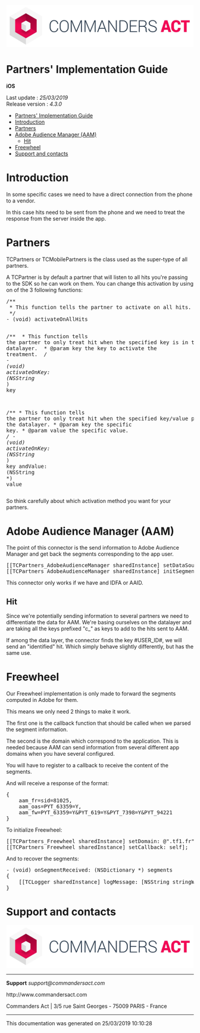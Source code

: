 
<html>
<body>
<p><img alt="alt tag" src="../res/ca_logo.png" /></p>
<h1 id="partners-implementation-guide">Partners' Implementation Guide</h1>
<p><strong>iOS</strong></p>
<p>Last update : <em>25/03/2019</em><br />
Release version : <em>4.3.0</em></p>
<p><div id="end_first_page" /></p>

<div class="toc">
<ul>
<li><a href="#partners-implementation-guide">Partners' Implementation Guide</a></li>
<li><a href="#introduction">Introduction</a></li>
<li><a href="#partners">Partners</a></li>
<li><a href="#adobe-audience-manager-aam">Adobe Audience Manager (AAM)</a><ul>
<li><a href="#hit">Hit</a></li>
</ul>
</li>
<li><a href="#freewheel">Freewheel</a></li>
<li><a href="#support-and-contacts">Support and contacts</a></li>
</ul>
</div>
<h1 id="introduction">Introduction</h1>
<p>In some specific cases we need to have a direct connection from the phone to a vendor.</p>
<p>In this case hits need to be sent from the phone and we need to treat the response from the server inside the app.</p>
<h1 id="partners">Partners</h1>
<p>TCPartners or TCMobilePartners is the class used as the super-type of all partners.</p>
<p>A TCPartner is by default a partner that will listen to all hits you're passing to the SDK so he can work on them.
You can change this activation by using on of the 3 following functions:</p>
<div class="codehilite"><pre><span></span><span class="cm">/**</span>
<span class="cm"> * This function tells the partner to activate on all hits.</span>
<span class="cm"> */</span>
<span class="p">-</span> <span class="p">(</span><span class="kt">void</span><span class="p">)</span> <span class="nf">activateOnAllHits</span>

<span class="cm">/**</span>
<span class="cm"> * This function tells the partner to only treat hit when the specified key is in the datalayer.</span>
<span class="cm"> * @param key the key to activate the treatment.</span>
<span class="cm"> */</span>
<span class="p">-</span> <span class="p">(</span><span class="kt">void</span><span class="p">)</span> <span class="nf">activateOnKey:</span> <span class="p">(</span><span class="bp">NSString</span> <span class="o">*</span><span class="p">)</span> <span class="nv">key</span>

<span class="cm">/**</span>
<span class="cm">* This function tells the partner to only treat hit when the specified key/value pair is in the datalayer.</span>
<span class="cm">* @param key the specific key.</span>
<span class="cm">* @param value the specific value.</span>
<span class="cm">*/</span>
<span class="p">-</span> <span class="p">(</span><span class="kt">void</span><span class="p">)</span> <span class="nf">activateOnKey:</span> <span class="p">(</span><span class="bp">NSString</span> <span class="o">*</span><span class="p">)</span> <span class="nv">key</span> <span class="nf">andValue:</span> <span class="p">(</span><span class="bp">NSString</span> <span class="o">*</span><span class="p">)</span> <span class="nv">value</span>
</pre></div>


<p>So think carefully about which activation method you want for your partners.</p>
<h1 id="adobe-audience-manager-aam">Adobe Audience Manager (AAM)</h1>
<p>The point of this connector is the send information to Adobe Audience Manager and get back the segments corresponding to the app user.</p>
<div class="codehilite"><pre><span></span><span class="p">[[</span><span class="n">TCPartners_AdobeAudienceManager</span> <span class="n">sharedInstance</span><span class="p">]</span> <span class="nl">setDataSourceID</span><span class="p">:</span> <span class="mi">81811</span> <span class="nl">andPlatformID</span><span class="p">:</span> <span class="mi">20201</span><span class="p">];</span>
<span class="p">[[</span><span class="n">TCPartners_AdobeAudienceManager</span> <span class="n">sharedInstance</span><span class="p">]</span> <span class="n">initSegmentation</span><span class="p">];</span>
</pre></div>


<p>This connector only works if we have and IDFA or AAID.</p>
<h2 id="hit">Hit</h2>
<p>Since we're potentially sending information to several partners we need to differentiate the data for AAM.
We're basing ourselves on the datalayer and are taking all the keys prefixed "c_" as keys to add to the hits sent to AAM.</p>
<p>If among the data layer, the connector finds the key #USER_ID#, we will send an "identified" hit. Which simply behave slightly differently, but has the same use.</p>
<h1 id="freewheel">Freewheel</h1>
<p>Our Freewheel implementation is only made to forward the segments computed in Adobe for them.</p>
<p>This means we only need 2 things to make it work.</p>
<p>The first one is the callback function that should be called when we parsed the segment information.</p>
<p>The second is the domain which correspond to the application. This is needed because AAM can send information from several different app domains when you have several configured.</p>
<p>You will have to register to a callback to receive the content of the segments.</p>
<p>And will receive a response of the format:</p>
<div class="codehilite"><pre><span></span><span class="p">{</span>
    <span class="err">aam_fr=sid=81025,</span>
    <span class="err">aam_oas=PYT_63359=Y,</span>
    <span class="err">aam_fw=PYT_63359=Y&amp;PYT_619=Y&amp;PYT_7398=Y&amp;PYT_94221</span>
<span class="p">}</span>
</pre></div>


<p>To initialize Freewheel:</p>
<div class="codehilite"><pre><span></span><span class="p">[[</span><span class="n">TCPartners_Freewheel</span> <span class="n">sharedInstance</span><span class="p">]</span> <span class="nl">setDomain</span><span class="p">:</span> <span class="s">@&quot;.tf1.fr&quot;</span><span class="p">];</span>
<span class="p">[[</span><span class="n">TCPartners_Freewheel</span> <span class="n">sharedInstance</span><span class="p">]</span> <span class="nl">setCallback</span><span class="p">:</span> <span class="nb">self</span><span class="p">];</span>
</pre></div>


<p>And to recover the segments:</p>
<div class="codehilite"><pre><span></span><span class="p">-</span> <span class="p">(</span><span class="kt">void</span><span class="p">)</span> <span class="nf">onSegmentReceived:</span> <span class="p">(</span><span class="bp">NSDictionary</span> <span class="o">*</span><span class="p">)</span> <span class="nv">segments</span>
<span class="p">{</span>
    <span class="p">[[</span><span class="n">TCLogger</span> <span class="n">sharedInstance</span><span class="p">]</span> <span class="nl">logMessage</span><span class="p">:</span> <span class="p">[</span><span class="bp">NSString</span> <span class="nl">stringWithFormat</span><span class="p">:</span> <span class="s">@&quot;onSegmentReceived: %@&quot;</span><span class="p">,</span> <span class="n">segments</span><span class="p">]</span> <span class="nl">withLevel</span><span class="p">:</span> <span class="n">TCLogLevel_Error</span><span class="p">];</span>
<span class="p">}</span>
</pre></div>


<h1 id="support-and-contacts">Support and contacts</h1>
<p><img alt="alt tag" src="../res/ca_logo.png" /></p>
<hr />
<p><strong>Support</strong>
<em>support@commandersact.com</em></p>
<p>http://www.commandersact.com</p>
<p>Commanders Act | 3/5 rue Saint Georges - 75009 PARIS - France</p>
<hr />
<p>This documentation was generated on 25/03/2019 10:10:28</p>
</body>
</html>